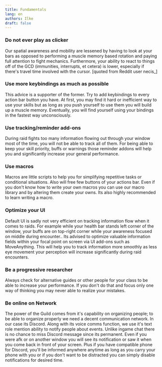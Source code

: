 ```yaml
---
title: Fundamentals
lang: en
authors: Ilke
draft: false
---
```


### Do not ever play as clicker

Our spatial awareness and mobility are lessened by having to look at your bars as opposed to performing a muscle memory based rotation and paying full attention to fight mechanics. Furthermore, your ability to react to things off of the GCD (immunities, interrupts, et cetera) is lower, especially if there's travel time involved with the cursor. [quoted from Reddit user necis_]  


### Use more keybindings as much as possible

This advice is a supporter of the former. Try to add keybindings to every action bar button you have. At first, you may find it hard or inefficient way to use your skills but as long as you push yourself to use them you will build up a muscle memory. Eventually, you will find yourself using your bindings in the fastest way unconsciously.


### Use tracking/reminder add-ons

During raid fights too many information flowing out through your window most of the time, you will not be able to track all of them. For being able to keep your skill priority, buffs or warnings those reminder addons will help you and significantly increase your general performance.


### Use macros

Macros are little scripts to help you for simplifying repetitive tasks or conditional situations. Also will free few buttons of your actions bar. Even if you don't know how to write your own macros you can use our macro library and by altering them create your owns. Its also highly recommended to learn writing a macro.


### Optimize your UI

Default UI is sadly not very efficient on tracking information flow when it comes to raids. For example while your health bar stands left corner of the window, your buffs are on top-right corner while your awareness focused on middle during encounter.. Its advised to optimize valuable information fields within your focal point on screen via UI add-ons such as MoveAnything. This will help you to track information more smoothly as less eye movement your perception will increase significantly during raid encounters.


### Be a progressive researcher

Always check for alternative guides or other people for your class to be able to increase your performance. If you don't do that and focus only one way of thinking you may never able to realize your mistakes.


### Be online on Network

The power of the Guild comes from it's capability on organizing people; to be able to organize properly we need a decent communication network. In our case its Discord. Along with its voice comms function, we use it's text role mention ability to notify people about events. Unlike ingame chat there is no chance to miss Discord message since its permanent. Even if you were afk or on another window you will see its notification or saw it when you come back in front of your screen. Plus if you have compatible phone for Discord, you'll be informed anywhere anytime as long as you carry your phone with you or if you don't want to be distracted you can simply disable notifications for desired time.